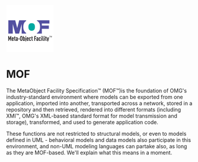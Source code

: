 ![MOF](./icon.png)
# MOF
The MetaObject Facility Specification™ (MOF™)is the foundation of OMG's industry-standard environment where models can be exported from one application, imported into another, transported across a network, stored in a repository and then retrieved, rendered into different formats (including XMI™, OMG's XML-based standard format for model transmission and storage), transformed, and used to generate application code. 

These functions are not restricted to structural models, or even to models defined in UML - behavioral models and data models also participate in this environment, and non-UML modeling languages can partake also, as long as they are MOF-based. We'll explain what this means in a moment.
